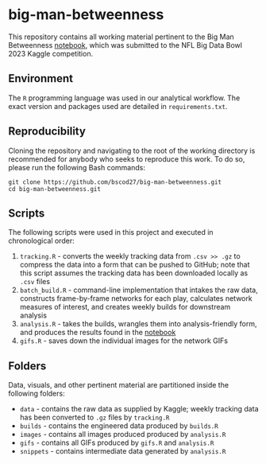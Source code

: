 # big-man-betweenness
This repository contains all working material pertinent to the Big Man Betweenness [notebook](https://www.kaggle.com/code/brunoscodari/big-man-betweenness-bmb), which was submitted to the NFL Big Data Bowl 2023 Kaggle competition. 

## Environment
The `R` programming language was used in our analytical workflow. The exact version and packages used are detailed in `requirements.txt`. 

## Reproducibility
Cloning the repository and navigating to the root of the working directory is recommended for anybody who seeks to reproduce this work. To do so, please run the following Bash commands: 
```
git clone https://github.com/bscod27/big-man-betweenness.git
cd big-man-betweenness.git
``` 
## Scripts
The following scripts were used in this project and executed in chronological order: 
1. `tracking.R` - converts the weekly tracking data from `.csv >> .gz` to compress the data into a form that can be pushed to GitHub; note that this script assumes the tracking data has been downloaded locally as `.csv` files
2. `batch_build.R` - command-line implementation that intakes the raw data, constructs frame-by-frame networks for each play, calculates network measures of interest, and creates weekly builds for downstream analysis 
3. `analysis.R` - takes the builds, wrangles them into analysis-friendly form, and produces the results found in the [notebook](https://www.kaggle.com/code/brunoscodari/big-man-betweenness-bmb)
4. `gifs.R` - saves down the individual images for the network GIFs

## Folders
Data, visuals, and other pertinent material are partitioned inside the following folders:
- `data` - contains the raw data as supplied by Kaggle; weekly tracking data has been converted to `.gz` files by `tracking.R`
- `builds` - contains the engineered data produced by `builds.R`
- `images` - contains all images produced produced by `analysis.R` 
- `gifs` - contains all GIFs produced by `gifs.R` and `analysis.R`
- `snippets` - contains intermediate data generated by `analysis.R`
